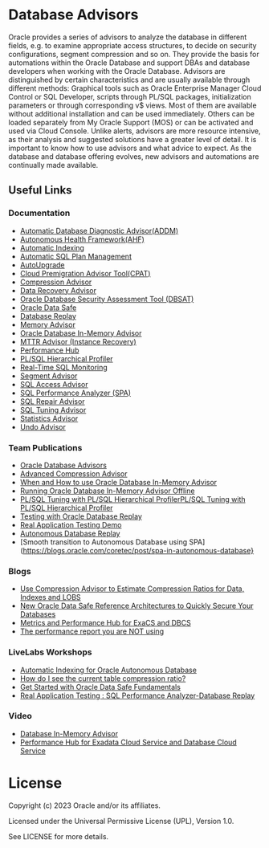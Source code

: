# Database Advisors

Oracle provides a series of advisors to analyze the database in different fields, e.g. to examine appropriate access structures, to decide on security configurations, segment compression and so on. They provide the basis for automations within the Oracle Database and support DBAs and database developers when working with the Oracle Database.
Advisors are distinguished by certain characteristics and are usually available through different methods: Graphical tools such as Oracle Enterprise Manager Cloud Control or SQL Developer, scripts through PL/SQL packages, initialization parameters or through corresponding v$ views. Most of them are available without additional installation and can be used immediately. Others can be loaded separately from My Oracle Support (MOS) or can be activated and used via Cloud Console. Unlike alerts, advisors are more resource intensive, as their analysis and suggested solutions have a greater level of detail. It is important to know how to use advisors and what advice to expect.
As the database and database offering evolves, new advisors and automations are continually made available.
 

## Useful Links

### Documentation

- [Automatic Database Diagnostic Advisor(ADDM)](https://docs.oracle.com/en/database/oracle/oracle-database/21/tgdba/automatic-performance-diagnostics.html#GUID-843A596D-2D8B-422D-9C8D-73C0EF52739D)
- [Autonomous Health Framework(AHF)](https://www.oracle.com/de/database/technologies/rac/ahf.html)
- [Automatic Indexing](https://docs.oracle.com/en/database/oracle/oracle-database/21/admin/managing-indexes.html#GUID-D1285CD5-95C0-4E74-8F26-A02018EA7999)
- [Automatic SQL Plan Management](https://docs.oracle.com/en/database/oracle/oracle-database/21/tgsql/managing-sql-plan-baselines.html#GUID-A94CFA49-910A-4237-A7BB-39BFA94E227E)
- [AutoUpgrade](https://docs.oracle.com/en/database/oracle/oracle-database/19/upgrd/about-oracle-database-autoupgrade.html#GUID-3FCFB2A6-4617-4783-828A-41BD635FC88C)
- [Cloud Premigration Advisor Tool(CPAT)](https://blogs.oracle.com/dataintegration/post/introducing-interactive-cloud-premigration-advisor-cpat-as-part-of-the-oracle-cloud-infrastructure-database-migration-dms-spring-2022-update)
- [Compression Advisor](https://docs.oracle.com/en/database/oracle/oracle-database/21/arpls/DBMS_COMPRESSION.html#GUID-9F37CAD6-C72C-407C-AFEE-CB5FD1129627)
- [Data Recovery Advisor](https://docs.oracle.com/en/database/oracle/oracle-database/21/bradv/diagnosing-repairing-failures-dra.html#GUID-8C219B50-1F7F-4F7A-95EE-5F029AE7EB2A)
- [Oracle Database Security Assessment Tool (DBSAT)](https://www.oracle.com/de/database/technologies/security/dbsat.html)
- [Oracle Data Safe](https://docs.oracle.com/en/cloud/paas/data-safe/index.html)
- [Database Replay](https://docs.oracle.com/en/database/oracle/oracle-database/21/ratug/database-replay.html#GUID-C5CAF3E6-0F1C-4BD6-BC03-F71744AD600E)
- [Memory Advisor](https://docs.oracle.com/en/database/oracle/oracle-database/21/tgdba/tuning-database-buffer-cache.html#GUID-76C5DB98-5140-469E-B23D-777EAA8564C1)
- [Oracle Database In-Memory Advisor](https://www.oracle.com/a/otn/docs/database/inmemory-advisor-tech-brief.pdf)
- [MTTR Advisor (Instance Recovery)](https://docs.oracle.com/en/database/oracle/oracle-database/19/tgdba/instance-tuning-using-performance-views.html#GUID-75455F43-DE5E-456C-BBC7-A28A782EE9D9)
- [Performance Hub](https://docs.oracle.com/en/database/oracle/oracle-database/19/admqs/monitoring-and-tuning-the-database.html#GUID-573F73E4-EF1C-46F2-9BAB-73DA08E7D364)
- [PL/SQL Hierarchical Profiler](https://docs.oracle.com/en/database/oracle/oracle-database/21/adfns/hierarchical-profiler.html#GUID-B2E3A739-08C6-4648-A65F-1D093A0DADDE)
- [Real-Time SQL Monitoring](https://www.oracle.com/a/ocom/docs/database/sql-monitor-brief.pdf)
- [Segment Advisor](https://docs.oracle.com/en/database/oracle/oracle-database/21/admin/managing-space-for-schema-objects.html#GUID-79EF8EB6-AB05-4EB0-9C72-98240BB607A8)
- [SQL Access Advisor](https://docs.oracle.com/en/database/oracle/oracle-database/21/tgsql/sql-access-advisor.html#GUID-561EC9B4-0930-4915-B5E1-17F2C5ACD261)
- [SQL Performance Analyzer (SPA)](https://docs.oracle.com/en/database/oracle/oracle-database/21/ratug/sql-performance-analyzer.html#GUID-8CE976A3-FB73-45FF-9B18-A6AB3F158A95)
- [SQL Repair Advisor](https://docs.oracle.com/en/database/oracle/oracle-database/21/admin/diagnosing-and-resolving-problems.html#GUID-D280872D-C4BF-4175-A68D-1B000E8DE868)
- [SQL Tuning Advisor](https://docs.oracle.com/en/database/oracle/oracle-database/21/tgsql/sql-tuning-advisor.html#GUID-EF47CEF3-E31A-4A2A-8BCE-19DC5F06F458)
- [Statistics Advisor](https://docs.oracle.com/en/database/oracle/oracle-database/21/tgsql/optimizer-statistics-advisor.html#GUID-054F4B76-DD57-46EE-98EA-0FF04F49D1B3)
- [Undo Advisor](https://docs.oracle.com/en/database/oracle/oracle-database/21/admin/managing-undo.html#GUID-F7D30328-A0CC-4F81-BA54-0FCFC2095F8B)

### Team Publications

- [Oracle Database Advisors](https://blogs.oracle.com/coretec/post/oracle-database-advisors-overview)
- [Advanced Compression Advisor](https://blogs.oracle.com/coretec/post/advanced-compression-advisor)
- [When and How to use Oracle Database In-Memory Advisor](https://blogs.oracle.com/coretec/post/how-to-use-oracle-database-in-memory-advisor)
- [Running Oracle Database In-Memory Advisor Offline](https://blogs.oracle.com/coretec/post/running-oracle-database-in-memory-advisor-of-one-database-on-another)
- [PL/SQL Tuning with PL/SQL Hierarchical ProfilerPL/SQL Tuning with PL/SQL Hierarchical Profiler](https://blogs.oracle.com/coretec/post/plsql-tuning-with-plsql-hierarchical-profiler)
- [Testing with Oracle Database Replay](https://blogs.oracle.com/coretec/post/testing-with-oracle-database-replay)
- [Real Application Testing Demo](https://blogs.oracle.com/coretec/post/rat-demo)
- [Autonomous Database Replay](https://blogs.oracle.com/coretec/post/adb-database-replay)
- [Smooth transition to Autonomous Database using SPA](https://blogs.oracle.com/coretec/post/spa-in-autonomous-database}

### Blogs

- [Use Compression Advisor to Estimate Compression Ratios for Data, Indexes and LOBS](https://blogs.oracle.com/datawarehousing/post/oracle-autonomous-data-warehouse-access-parquet-files-in-object-stores)
- [New Oracle Data Safe Reference Architectures to Quickly Secure Your Databases](https://blogs.oracle.com/cloudsecurity/post/oracle-data-safe-architectures-to-quickly-secure-your-databases)
- [Metrics and Performance Hub for ExaCS and DBCS](https://blogs.oracle.com/database/post/metrics-and-performance-hub-for-exacs-and-dbcs)
- [The performance report you are NOT using](https://connor-mcdonald.com/2021/04/30/the-performance-report-you-are-not-using/)

### LiveLabs Workshops

- [Automatic Indexing for Oracle Autonomous Database](https://apexapps.oracle.com/pls/apex/r/dbpm/livelabs/view-workshop?wid=3328&clear=RR,180&session=113580025120480)
- [How do I see the current table compression ratio?](https://apexapps.oracle.com/pls/apex/r/dbpm/livelabs/run-workshop?p210_wid=1019&session=113580025120480)
- [Get Started with Oracle Data Safe Fundamentals](https://apexapps.oracle.com/pls/apex/dbpm/r/livelabs/view-workshop?wid=598)
- [Real Application Testing : SQL Performance Analyzer-Database Replay](https://apexapps.oracle.com/pls/apex/r/dbpm/livelabs/view-workshop?wid=858&clear=RR,180&session=113580025120480)


### Video

- [Database In-Memory Advisor](https://www.youtube.com/watch?v=_qQIifPnMzA)
- [Performance Hub for Exadata Cloud Service and Database Cloud Service](https://www.youtube.com/watch?v=xj6kHFsOqFo)

# License

Copyright (c) 2023 Oracle and/or its affiliates.

Licensed under the Universal Permissive License (UPL), Version 1.0.

See LICENSE for more details.
